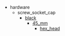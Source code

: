 * hardware
  * screw_socket_cap
    * [black](hardware/screw_socket_cap/black)
      * [45_mm](hardware/screw_socket_cap/black/45_mm)
        * [hex_head](hex_head)
